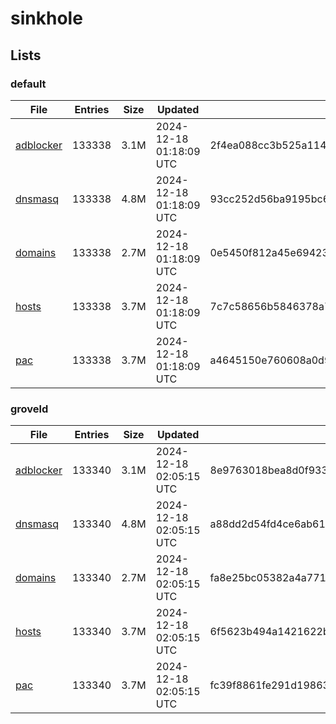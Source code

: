 # sinkhole

## Lists

### default

|File|Entries|Size|Updated|Hash|
|-|-|-|-|-|
|[adblocker](https://raw.githubusercontent.com/groveld/sinkhole/lists/default/adblocker.txt)|133338|3.1M|2024-12-18 01:18:09 UTC|2f4ea088cc3b525a11430c02c22a24c57bd737fd3cb4966a62e73d5a133a95fc|
|[dnsmasq](https://raw.githubusercontent.com/groveld/sinkhole/lists/default/dnsmasq.txt)|133338|4.8M|2024-12-18 01:18:09 UTC|93cc252d56ba9195bc66a6c4aab373665cf61458beec4db6e1dc25e50af57800|
|[domains](https://raw.githubusercontent.com/groveld/sinkhole/lists/default/domains.txt)|133338|2.7M|2024-12-18 01:18:09 UTC|0e5450f812a45e694236929c872474bea06823e34a43200a1cde7d7cff50501d|
|[hosts](https://raw.githubusercontent.com/groveld/sinkhole/lists/default/hosts.txt)|133338|3.7M|2024-12-18 01:18:09 UTC|7c7c58656b5846378a751d93ef3e87265fc3514a4a2b6eb54bbf3e272908ef47|
|[pac](https://raw.githubusercontent.com/groveld/sinkhole/lists/default/pac.txt)|133338|3.7M|2024-12-18 01:18:09 UTC|a4645150e760608a0d9f3c2b779bb9cf6dd3e5371b9c19c13e177ba93fad6e81|

### groveld

|File|Entries|Size|Updated|Hash|
|-|-|-|-|-|
|[adblocker](https://raw.githubusercontent.com/groveld/sinkhole/lists/groveld/adblocker.txt)|133340|3.1M|2024-12-18 02:05:15 UTC|8e9763018bea8d0f933222ee505e58b263c976d05485a387fa68059310de614f|
|[dnsmasq](https://raw.githubusercontent.com/groveld/sinkhole/lists/groveld/dnsmasq.txt)|133340|4.8M|2024-12-18 02:05:15 UTC|a88dd2d54fd4ce6ab61279258160d35dbaf9d5931f579e445f7819d831e2687e|
|[domains](https://raw.githubusercontent.com/groveld/sinkhole/lists/groveld/domains.txt)|133340|2.7M|2024-12-18 02:05:15 UTC|fa8e25bc05382a4a771a81857c08461cab7293412592276e5b5f095506967011|
|[hosts](https://raw.githubusercontent.com/groveld/sinkhole/lists/groveld/hosts.txt)|133340|3.7M|2024-12-18 02:05:15 UTC|6f5623b494a1421622ba4d510547048e4c146437b6785e60e3236a51bef18a6d|
|[pac](https://raw.githubusercontent.com/groveld/sinkhole/lists/groveld/pac.txt)|133340|3.7M|2024-12-18 02:05:15 UTC|fc39f8861fe291d198634d6800020019ef3fba8e138125da4cb214a62d30950c|

